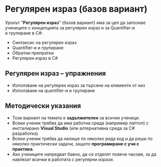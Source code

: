 # Регулярен израз (базов вариант)

Урокът "**Регулярен израз**" (базов вариант) има за цел да запознае учениците с концепцията за регулярен израз и за Quantifier-и и групиране в C#:
  - Синтаксис на регулярен израз
  - Quantifier-и и групиране
  - Обратни препратки
  - Регулярен израз в C#

##  Регулярен израз – упражнения
  - Използване на регулярен израз за търсене на елементи от низ
  - Използване на quantifier-и и групиране
  
## Методически указания
  - Този вариант на темата е **задължителен** за всички ученици.
  - Всеки ученик трябва да има работна среда (например лаптоп) с инсталирано **Visual Studio** (или алтернативна среда за C# разработка).
  - Всеки ученик трябва да напише по няколко реда код и да реши по няколко практически задачи, защото **програмиране с учи с практика**.
  - Ако учениците напредват бавно, да се отделят повече часове, за да навлязат всички в работата с регулярни изрази.